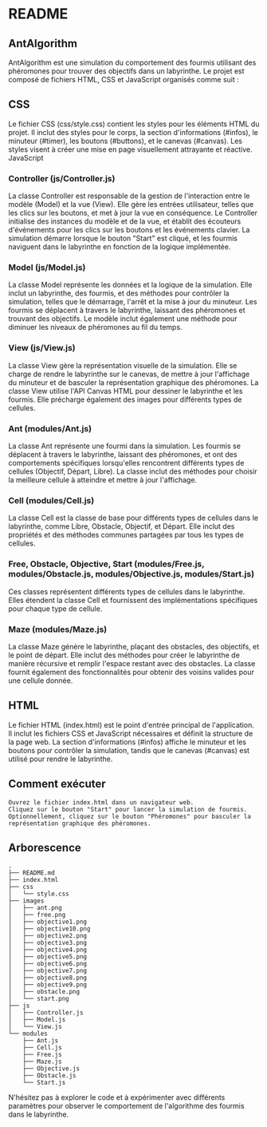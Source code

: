 # README
## AntAlgorithm

AntAlgorithm est une simulation du comportement des fourmis utilisant des phéromones pour trouver des objectifs dans un labyrinthe. Le projet est composé de fichiers HTML, CSS et JavaScript organisés comme suit :
## CSS

Le fichier CSS (css/style.css) contient les styles pour les éléments HTML du projet. Il inclut des styles pour le corps, la section d'informations (#infos), le minuteur (#timer), les boutons (#buttons), et le canevas (#canvas). Les styles visent à créer une mise en page visuellement attrayante et réactive.
JavaScript
### Controller (js/Controller.js)

La classe Controller est responsable de la gestion de l'interaction entre le modèle (Model) et la vue (View). Elle gère les entrées utilisateur, telles que les clics sur les boutons, et met à jour la vue en conséquence. Le Controller initialise des instances du modèle et de la vue, et établit des écouteurs d'événements pour les clics sur les boutons et les événements clavier. La simulation démarre lorsque le bouton "Start" est cliqué, et les fourmis naviguent dans le labyrinthe en fonction de la logique implémentée.
### Model (js/Model.js)

La classe Model représente les données et la logique de la simulation. Elle inclut un labyrinthe, des fourmis, et des méthodes pour contrôler la simulation, telles que le démarrage, l'arrêt et la mise à jour du minuteur. Les fourmis se déplacent à travers le labyrinthe, laissant des phéromones et trouvant des objectifs. Le modèle inclut également une méthode pour diminuer les niveaux de phéromones au fil du temps.
### View (js/View.js)

La classe View gère la représentation visuelle de la simulation. Elle se charge de rendre le labyrinthe sur le canevas, de mettre à jour l'affichage du minuteur et de basculer la représentation graphique des phéromones. La classe View utilise l'API Canvas HTML pour dessiner le labyrinthe et les fourmis. Elle précharge également des images pour différents types de cellules.
### Ant (modules/Ant.js)

La classe Ant représente une fourmi dans la simulation. Les fourmis se déplacent à travers le labyrinthe, laissant des phéromones, et ont des comportements spécifiques lorsqu'elles rencontrent différents types de cellules (Objectif, Départ, Libre). La classe inclut des méthodes pour choisir la meilleure cellule à atteindre et mettre à jour l'affichage.
### Cell (modules/Cell.js)

La classe Cell est la classe de base pour différents types de cellules dans le labyrinthe, comme Libre, Obstacle, Objectif, et Départ. Elle inclut des propriétés et des méthodes communes partagées par tous les types de cellules.
### Free, Obstacle, Objective, Start (modules/Free.js, modules/Obstacle.js, modules/Objective.js, modules/Start.js)

Ces classes représentent différents types de cellules dans le labyrinthe. Elles étendent la classe Cell et fournissent des implémentations spécifiques pour chaque type de cellule.
### Maze (modules/Maze.js)

La classe Maze génère le labyrinthe, plaçant des obstacles, des objectifs, et le point de départ. Elle inclut des méthodes pour créer le labyrinthe de manière récursive et remplir l'espace restant avec des obstacles. La classe fournit également des fonctionnalités pour obtenir des voisins valides pour une cellule donnée.
## HTML

Le fichier HTML (index.html) est le point d'entrée principal de l'application. Il inclut les fichiers CSS et JavaScript nécessaires et définit la structure de la page web. La section d'informations (#infos) affiche le minuteur et les boutons pour contrôler la simulation, tandis que le canevas (#canvas) est utilisé pour rendre le labyrinthe.
## Comment exécuter

    Ouvrez le fichier index.html dans un navigateur web.
    Cliquez sur le bouton "Start" pour lancer la simulation de fourmis.
    Optionnellement, cliquez sur le bouton "Phéromones" pour basculer la représentation graphique des phéromones.


## Arborescence

    .
    ├── README.md
    ├── index.html
    ├── css
    │   └── style.css
    ├── images
    │   ├── ant.png
    │   ├── free.png
    │   ├── objective1.png
    │   ├── objective10.png
    │   ├── objective2.png
    │   ├── objective3.png
    │   ├── objective4.png
    │   ├── objective5.png
    │   ├── objective6.png
    │   ├── objective7.png
    │   ├── objective8.png
    │   ├── objective9.png
    │   ├── obstacle.png
    │   └── start.png
    ├── js
    │   ├── Controller.js
    │   ├── Model.js
    │   └── View.js
    └── modules
        ├── Ant.js
        ├── Cell.js
        ├── Free.js
        ├── Maze.js
        ├── Objective.js
        ├── Obstacle.js
        └── Start.js
        
N'hésitez pas à explorer le code et à expérimenter avec différents paramètres pour observer le comportement de l'algorithme des fourmis dans le labyrinthe.
